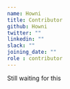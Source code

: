```yaml
---
name: Howni
title: Contributor
github: Howni
twitter: ""
linkedin: ""
slack: ""
joining_date: ""
role : contributor
---
```


Still waiting for this
